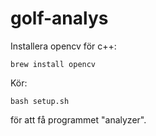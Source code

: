# golf-analys
Installera opencv för c++:
````
brew install opencv
````
Kör:
````
bash setup.sh
````
för att få programmet "analyzer".
